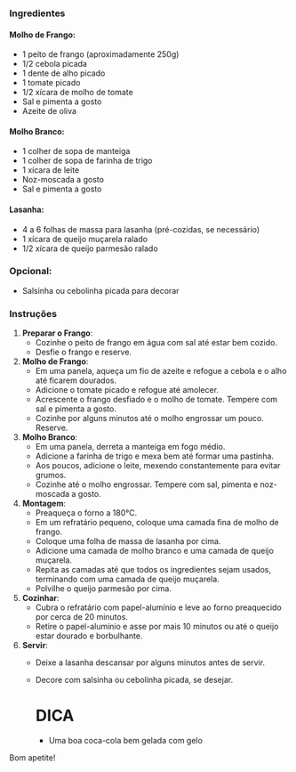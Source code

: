 ### Ingredientes 

#### Molho de Frango:

- 1 peito de frango (aproximadamente 250g)
- 1/2 cebola picada
- 1 dente de alho picado
- 1 tomate picado
- 1/2 xícara de molho de tomate
- Sal e pimenta a gosto
- Azeite de oliva

#### Molho Branco:

- 1 colher de sopa de manteiga
- 1 colher de sopa de farinha de trigo
- 1 xícara de leite
- Noz-moscada a gosto
- Sal e pimenta a gosto

#### Lasanha:

- 4 a 6 folhas de massa para lasanha (pré-cozidas, se necessário)
- 1 xícara de queijo muçarela ralado
- 1/2 xícara de queijo parmesão ralado

### Opcional:

- Salsinha ou cebolinha picada para decorar

### Instruções

1. **Preparar o Frango**:
   - Cozinhe o peito de frango em água com sal até estar bem cozido.
   - Desfie o frango e reserve.
2. **Molho de Frango**:
   - Em uma panela, aqueça um fio de azeite e refogue a cebola e o alho até ficarem dourados.
   - Adicione o tomate picado e refogue até amolecer.
   - Acrescente o frango desfiado e o molho de tomate. Tempere com sal e pimenta a gosto.
   - Cozinhe por alguns minutos até o molho engrossar um pouco. Reserve.
3. **Molho Branco**:
   - Em uma panela, derreta a manteiga em fogo médio.
   - Adicione a farinha de trigo e mexa bem até formar uma pastinha.
   - Aos poucos, adicione o leite, mexendo constantemente para evitar grumos.
   - Cozinhe até o molho engrossar. Tempere com sal, pimenta e noz-moscada a gosto.
4. **Montagem**:
   - Preaqueça o forno a 180°C.
   - Em um refratário pequeno, coloque uma camada fina de molho de frango.
   - Coloque uma folha de massa de lasanha por cima.
   - Adicione uma camada de molho branco e uma camada de queijo muçarela.
   - Repita as camadas até que todos os ingredientes sejam usados, terminando com uma camada de queijo muçarela.
   - Polvilhe o queijo parmesão por cima.
5. **Cozinhar**:
   - Cubra o refratário com papel-alumínio e leve ao forno preaquecido por cerca de 20 minutos.
   - Retire o papel-alumínio e asse por mais 10 minutos ou até o queijo estar dourado e borbulhante.
6. **Servir**:
   - Deixe a lasanha descansar por alguns minutos antes de servir.
   - Decore com salsinha ou cebolinha picada, se desejar.
     # DICA 
   
     - Uma boa coca-cola bem gelada com gelo

Bom apetite!
